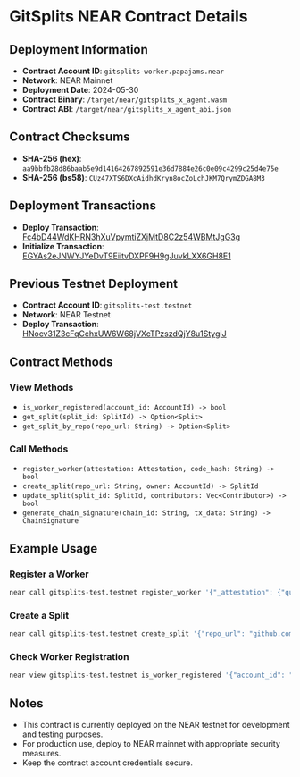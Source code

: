 # GitSplits NEAR Contract Details

## Deployment Information

- **Contract Account ID**: `gitsplits-worker.papajams.near`
- **Network**: NEAR Mainnet
- **Deployment Date**: 2024-05-30
- **Contract Binary**: `/target/near/gitsplits_x_agent.wasm`
- **Contract ABI**: `/target/near/gitsplits_x_agent_abi.json`

## Contract Checksums

- **SHA-256 (hex)**: `aa9bbfb28d86baab5e9d14164267892591e36d7884e26c0e09c4299c25d4e75e`
- **SHA-256 (bs58)**: `CUz47XTS6DXcAidhdKryn8ocZoLchJKM7QrymZDGA8M3`

## Deployment Transactions

- **Deploy Transaction**: [Fc4bD44WdKHRN3hXuVpymtiZXjMtD8C2z54WBMtJgG3g](https://www.nearblocks.io/txns/Fc4bD44WdKHRN3hXuVpymtiZXjMtD8C2z54WBMtJgG3g)
- **Initialize Transaction**: [EGYAs2eJNWYJYeDvT9EiitvDXPF9H9gJuvkLXX6GH8E1](https://www.nearblocks.io/txns/EGYAs2eJNWYJYeDvT9EiitvDXPF9H9gJuvkLXX6GH8E1)

## Previous Testnet Deployment

- **Contract Account ID**: `gitsplits-test.testnet`
- **Network**: NEAR Testnet
- **Deploy Transaction**: [HNocv31Z3cFqCchxUW6W68jVXcTPzszdQjY8u1StygiJ](https://testnet.nearblocks.io/txns/HNocv31Z3cFqCchxUW6W68jVXcTPzszdQjY8u1StygiJ)

## Contract Methods

### View Methods

- `is_worker_registered(account_id: AccountId) -> bool`
- `get_split(split_id: SplitId) -> Option<Split>`
- `get_split_by_repo(repo_url: String) -> Option<Split>`

### Call Methods

- `register_worker(attestation: Attestation, code_hash: String) -> bool`
- `create_split(repo_url: String, owner: AccountId) -> SplitId`
- `update_split(split_id: SplitId, contributors: Vec<Contributor>) -> bool`
- `generate_chain_signature(chain_id: String, tx_data: String) -> ChainSignature`

## Example Usage

### Register a Worker

```bash
near call gitsplits-test.testnet register_worker '{"_attestation": {"quote": "test", "endorsements": "test"}, "code_hash": "test_hash"}' --accountId YOUR_ACCOUNT_ID.testnet
```

### Create a Split

```bash
near call gitsplits-test.testnet create_split '{"repo_url": "github.com/user/repo", "owner": "YOUR_ACCOUNT_ID.testnet"}' --accountId YOUR_ACCOUNT_ID.testnet
```

### Check Worker Registration

```bash
near view gitsplits-test.testnet is_worker_registered '{"account_id": "YOUR_ACCOUNT_ID.testnet"}'
```

## Notes

- This contract is currently deployed on the NEAR testnet for development and testing purposes.
- For production use, deploy to NEAR mainnet with appropriate security measures.
- Keep the contract account credentials secure.
